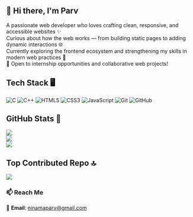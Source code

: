 ## 👋 Hi there, I'm Parv

A passionate web developer who loves crafting clean, responsive, and accessible websites ✨  
Curious about how the web works — from building static pages to adding dynamic interactions 🌐  
Currently exploring the frontend ecosystem and strengthening my skills in modern web practices 🚀  
📌 Open to internship opportunities and collaborative web projects!

## Tech Stack 🖥️
![C](https://img.shields.io/badge/c-%2300599C.svg?style=flat&logo=c&logoColor=white) ![C++](https://img.shields.io/badge/c++-%2300599C.svg?style=flat&logo=c%2B%2B&logoColor=white) ![HTML5](https://img.shields.io/badge/html5-%23E34F26.svg?style=flat&logo=html5&logoColor=white) ![CSS3](https://img.shields.io/badge/css3-%231572B6.svg?style=flat&logo=css3&logoColor=white) ![JavaScript](https://img.shields.io/badge/javascript-%23323330.svg?style=flat&logo=javascript&logoColor=%23F7DF1E) ![Git](https://img.shields.io/badge/git-%23F05033.svg?style=flat&logo=git&logoColor=white) ![GitHub](https://img.shields.io/badge/github-%23121011.svg?style=flat&logo=github&logoColor=white)
## GitHub Stats 🌱
![](https://github-readme-stats.vercel.app/api?username=parvninama&theme=radical&hide_border=false&include_all_commits=false&count_private=false)<br/>
![](https://nirzak-streak-stats.vercel.app/?user=parvninama&theme=radical&hide_border=false)<br/>
![](https://github-readme-stats.vercel.app/api/top-langs/?username=parvninama&theme=radical&hide_border=false&include_all_commits=false&count_private=false&layout=compact)

## Top Contributed Repo 🔝
![](https://github-contributor-stats.vercel.app/api?username=parvninama&limit=5&theme=dark&combine_all_yearly_contributions=true)



### 📫 Reach Me

📧 **Email**: [ninamaparv@gmail.com](mailto:ninamaparv@gmail.com)
